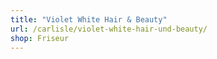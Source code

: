 ```yaml
---
title: "Violet White Hair & Beauty"
url: /carlisle/violet-white-hair-und-beauty/
shop: Friseur
---
```


